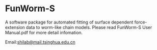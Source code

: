 # FunWorm-S
A software package for automated fitting of surface dependent force-extension data to worm-like chain models.
Please read FunWorm-S User Manual.pdf for more detail infomation.

Email:shilab@mail.tsinghua.edu.cn
